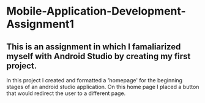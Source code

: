 # Mobile-Application-Development-Assignment1


## This is an assignment in which I famaliarized myself with Android Studio by creating my first project.

In this project I created and formatted a 'homepage' for the beginning stages of an android studio application. On this home page I placed a button that would redirect the user to a different page.
